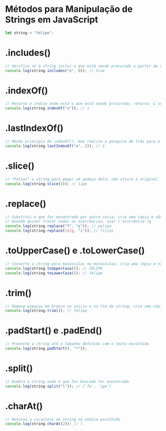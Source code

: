 # Métodos para Manipulação de Strings em JavaScript

```javascript
let string = "felipe";
```

# .includes()

```javascript
// Verifica se a string inclui o que está sendo procurado a partir de uma posição específica
console.log(string.includes("e", 0)); // true
```

# .indexOf()

```javascript
// Retorna o índice onde está o que está sendo procurado; retorna -1 se não encontrar
console.log(string.indexOf("e")); // 1
```

# .lastIndexOf()

```javascript
// Mesmo princípio do indexOf(), mas realiza a pesquisa de trás para a frente
console.log(string.lastIndexOf("e", 2)); // 1
```

# .slice()

```javascript
// "Fatiar" a string para pegar um pedaço dela; não altera a original
console.log(string.slice(2)); // lipe
```

# .replace()

```javascript
// Substitui o que for encontrado por outra coisa; cria uma cópia e não altera a original
// Quando quiser trocar todas as ocorrências, usar /'ocorrência'/g
console.log(string.replace("f", "p")); // pelipe
console.log(string.replace(/e/g, "i")); // filipi
```

# .toUpperCase() e .toLowerCase()

```javascript
// Converte a string para maiúsculas ou minúsculas; cria uma cópia e não altera a original
console.log(string.toUpperCase()); // FELIPE
console.log(string.toLowerCase()); // felipe
```

# .trim()

```javascript
// Remove espaços em branco no início e no fim da string; cria uma cópia e não altera a original
console.log(string.trim()); // felipe
```

# .padStart() e .padEnd()

```javascript
// Preenche a string até o tamanho definido com o texto escolhido
console.log(string.padStart(4, "*"));
```

# .split()

```javascript
// Quebra a string onde o que for buscado for encontrado
console.log(string.split("l")); // ['fe', 'ipe']
```

# .charAt()

```javascript
// Retorna o caractere da string no índice escolhido
console.log(string.charAt(2)); // l
```
